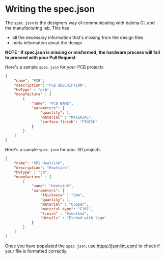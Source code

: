 # Writing the spec.json

The `spec.json` is the designers way of communicating with balena CI, and the manufacturing lab. This has
- all the necessary information that's missing from the design files
- meta information about the design

**NOTE : If spec.json is missing or misformed, the hardware process will fail to proceed with your Pull Request**

Here's a sample `spec.json` for your PCB projects

```json
{
    "name": "PCB",
    "description": "PCB DESCRIPTION",
    "hwType" : "pcb",
    "manufacture" : [
        {
            "name": "PCB NAME",
            "parameters": {
                "quantity": 1,
                "material" : "MATERIAL",
                "surface-finish": "FINISH"
            }
        }
    ]
}

```

Here's a sample `spec.json` for your 3D projects

```json
{
    "name": "RPi Heatsink",
    "description": "Heatsink",
    "hwType" : "3d",
    "manufacture" : [
        {
            "name": "Heatsink",
            "parameters": {
                "thickness" : "2mm",
                "quantity": 1,
                "material" : "Copper",
                "material-type": "C101",
                "finish" : "Smoothed",
                "details" : "Etched with logo"
            }
        }
    ]
}
```

Once you have populated the `spec.json`, use https://jsonlint.com/ to check if your file is formatted correctly.
